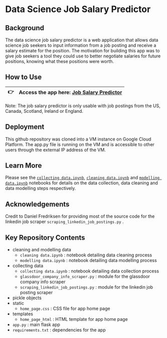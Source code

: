 # Data Science Job Salary Predictor

## Background

The data science job salary predictor is a web application that allows data science job seekers to input information from a job posting and receive a salary estimate for the position. The motivation for building this app was to give job seekers a tool they could use to better negotiate salaries for future positions, knowing what these positions were worth. 

## How to Use

| :point_right:        | **Access the app here:** [Job Salary Predictor](http://35.203.34.78:5000/)   |
|---------------|:------------------------|

Note: The job salary predictor is only usable with job postings from the US, Canada, Scotland, Ireland or England.

## Deployment

This github repository was cloned into a VM instance on Google Cloud Platform. The app.py file is running on the VM and is accessible to other users through the external IP address of the VM.

## Learn More

Please see the [`collecting data.ipynb`](https://github.com/Harpreet-Paul/ds-job-salary-predictor/blob/master/collecting%20data/collecting%20data.ipynb), [`cleaning data.ipynb`](https://github.com/Harpreet-Paul/ds-job-salary-predictor/blob/master/cleaning%20and%20modelling%20data/cleaning%20data.ipynb) and [`modelling data.ipynb`](https://github.com/Harpreet-Paul/ds-job-salary-predictor/blob/master/cleaning%20and%20modelling%20data/modelling%20data.ipynb) notebooks for details on the data collection, data cleaning and data modelling steps respectively.

## Acknowledgements

Credit to Daniel Fredriksen for providing most of the source code for the linkedin job scraper `scraping_linkedin_job_postings.py` .

## Key Repository Contents
* cleaning and modelling data
  * `cleaning data.ipynb` : notebook detailing data cleaning process
  * `modelling data.ipynb` : notebook detailing data modelling process
* collecting data
  * `collecting data.ipynb` : notebook detailing data collection process
  * `glassdoor_company_info_scraper.py` : module for the glassdoor company info scraper
  * `scraping_linkedin_job_postings.py` : module for the linkedin job posting scraper
* pickle objects
* static
  * `home_page.css` : CSS file for app home page
* templates
  * `home_page_html` : HTML template for app home page
* `app.py` : main flask app
* `requirements.txt` : dependencies for the app
